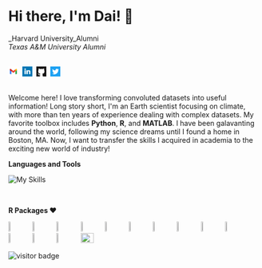 # Hi there, I'm Dai! 👋
 
_Harvard University_Alumni<br>
_Texas A&M University Alumni_

<br>
<a href="mailto:daiannestarr@gmail.com">
<img src="https://github.com/edent/SuperTinyIcons/blob/df4f6767394eb2cbfa11330bcd0ddecac9a0d42b/images/svg/gmail.svg" width="4%" height="44%"></a>&nbsp;

<a href="http://www.linkedin.com/in/dfstarr"> 
<img src="https://github.com/edent/SuperTinyIcons/blob/df4f6767394eb2cbfa11330bcd0ddecac9a0d42b/images/svg/linkedin.svg" width="4%" height="4%"></a>&nbsp;

<a href="http://www.github.com/daistarr"> 
<img src="https://github.com/edent/SuperTinyIcons/blob/df4f6767394eb2cbfa11330bcd0ddecac9a0d42b/images/svg/github.svg" width="4%" height="4%"></a>&nbsp;

<a href="https://twitter.com/DaianneStarr"> 
<img src="https://github.com/edent/SuperTinyIcons/blob/df4f6767394eb2cbfa11330bcd0ddecac9a0d42b/images/svg/twitter.svg" width="4%" height="4%"></a>

<br>
&nbsp;

Welcome here! I love transforming convoluted datasets into useful information! Long story short, I'm an Earth scientist focusing on climate,  with more than ten years of experience dealing with complex datasets. My favorite toolbox includes **Python**, **R**, and **MATLAB**. I have been galavanting around the world, following my science dreams until I found a home in Boston, MA. Now, I want to transfer the skills I acquired in academia to the exciting new world of industry!


**Languages and Tools**

![My Skills](https://skillicons.dev/icons?i=github,py,matlab,r)

<br>

**R Packages :heart:**

<img src="https://github.com/anouel/hex-stickers/blob/3bac33ce732bfd29df551d4fdc8452f4db42acf6/SVG/ggplot2.svg" width="8%" height="8%">&nbsp;
<img src="https://github.com/anouel/hex-stickers/blob/3bac33ce732bfd29df551d4fdc8452f4db42acf6/SVG/tidyverse.svg" width="8%" height="8%">&nbsp;
<img src="https://github.com/anouel/hex-stickers/blob/3bac33ce732bfd29df551d4fdc8452f4db42acf6/SVG/shiny.svg" width="8%" height="8%">&nbsp;
<img src="https://github.com/anouel/hex-stickers/blob/3bac33ce732bfd29df551d4fdc8452f4db42acf6/SVG/stringr.svg" width="8%" height="8%">&nbsp;
<img src="https://github.com/anouel/hex-stickers/blob/3bac33ce732bfd29df551d4fdc8452f4db42acf6/SVG/rmarkdown.svg" width="8%" height="8%">&nbsp;
<img src="https://github.com/anouel/hex-stickers/blob/3bac33ce732bfd29df551d4fdc8452f4db42acf6/SVG/reprex.svg" width="8%" height="8%">&nbsp;
<img src="https://github.com/anouel/hex-stickers/blob/3bac33ce732bfd29df551d4fdc8452f4db42acf6/SVG/lubridate.svg" width="8%" height="8%">&nbsp;
<img src="https://github.com/anouel/hex-stickers/blob/3bac33ce732bfd29df551d4fdc8452f4db42acf6/SVG/pipe.svg" width="8%" height="8%">&nbsp;
<img src="https://github.com/anouel/hex-stickers/blob/3bac33ce732bfd29df551d4fdc8452f4db42acf6/SVG/purrr.svg" width="8%" height="8%">&nbsp;
<img src="https://github.com/anouel/hex-stickers/blob/3bac33ce732bfd29df551d4fdc8452f4db42acf6/SVG/forcats.svg" width="8%" height="8%">&nbsp;
<img src="https://github.com/moderndive/moderndive/blob/90ab0ddc8ba2a777cbc0809174558184c6b62b9b/images/hex_blue_text.png" width="8%" height="8%">&nbsp;
<img src="https://github.com/thomasp85/gganimate/blob/7cd46dc2bc8cf18c1c81f6ef7fc4d00a1d57a385/man/figures/logo.png" width="8%" height="8%">&nbsp;
<img src="https://github.com/anouel/hex-stickers/blob/3bac33ce732bfd29df551d4fdc8452f4db42acf6/SVG/RStudio.svg" width="8%" height="8%">&nbsp;
<img src="https://github.com/plotly/plotly.R/blob/9ee548023bba6d68dd953f46485b2e611026766b/man/figures/plotly.png" width="23%" height="23%">

![visitor badge](https://visitor-badge.glitch.me/badge?page_id=jwenjian.visitor-badge)

<!--
**daistarr/daistarr** is a ✨ _special_ ✨ repository because its `README.md` (this file) appears on your GitHub profile.

Here are some ideas to get you started:

- 🔭 I’m currently working on ...
- 🌱 I’m currently learning ...
- 👯 I’m looking to collaborate on ...
- 🤔 I’m looking for help with ...
- 💬 Ask me about ...
- 📫 How to reach me: ...
- 😄 Pronouns: ...
- ⚡ Fun fact: ...
-->
